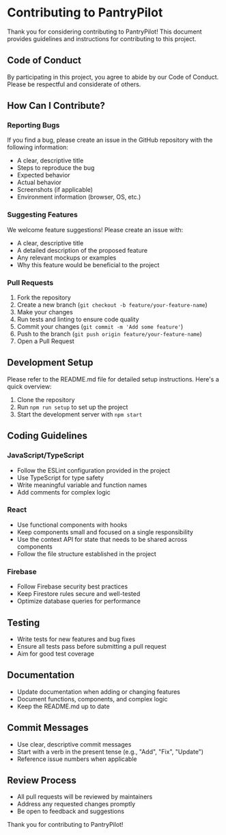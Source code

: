 # Contributing to PantryPilot

Thank you for considering contributing to PantryPilot! This document provides guidelines and instructions for contributing to this project.

## Code of Conduct

By participating in this project, you agree to abide by our Code of Conduct. Please be respectful and considerate of others.

## How Can I Contribute?

### Reporting Bugs

If you find a bug, please create an issue in the GitHub repository with the following information:

- A clear, descriptive title
- Steps to reproduce the bug
- Expected behavior
- Actual behavior
- Screenshots (if applicable)
- Environment information (browser, OS, etc.)

### Suggesting Features

We welcome feature suggestions! Please create an issue with:

- A clear, descriptive title
- A detailed description of the proposed feature
- Any relevant mockups or examples
- Why this feature would be beneficial to the project

### Pull Requests

1. Fork the repository
2. Create a new branch (`git checkout -b feature/your-feature-name`)
3. Make your changes
4. Run tests and linting to ensure code quality
5. Commit your changes (`git commit -m 'Add some feature'`)
6. Push to the branch (`git push origin feature/your-feature-name`)
7. Open a Pull Request

## Development Setup

Please refer to the README.md file for detailed setup instructions. Here's a quick overview:

1. Clone the repository
2. Run `npm run setup` to set up the project
3. Start the development server with `npm start`

## Coding Guidelines

### JavaScript/TypeScript

- Follow the ESLint configuration provided in the project
- Use TypeScript for type safety
- Write meaningful variable and function names
- Add comments for complex logic

### React

- Use functional components with hooks
- Keep components small and focused on a single responsibility
- Use the context API for state that needs to be shared across components
- Follow the file structure established in the project

### Firebase

- Follow Firebase security best practices
- Keep Firestore rules secure and well-tested
- Optimize database queries for performance

## Testing

- Write tests for new features and bug fixes
- Ensure all tests pass before submitting a pull request
- Aim for good test coverage

## Documentation

- Update documentation when adding or changing features
- Document functions, components, and complex logic
- Keep the README.md up to date

## Commit Messages

- Use clear, descriptive commit messages
- Start with a verb in the present tense (e.g., "Add", "Fix", "Update")
- Reference issue numbers when applicable

## Review Process

- All pull requests will be reviewed by maintainers
- Address any requested changes promptly
- Be open to feedback and suggestions

Thank you for contributing to PantryPilot!
